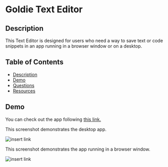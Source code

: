 # Goldie Text Editor

## Description

This Text Editor is designed for users who need a way to save text or code snippets in an app running in a browser window or on a desktop. 


## Table of Contents

  <ul>
    <li>
      <a href="#description">Description</a>
    </li>
    <li>
      <a href="#demo">Demo</a>
    </li>
    <li>
        <a href="#questions">Questions</a>
    </li>
    <li>
        <a href="#resources">Resources</a>
    </li>
  </ul>

  ## Demo

You can check out the app following [this link.]()

This screenshot demonstrates the desktop app.

![insert link]()

This screenshot demonstrates the app running in a browser window.

![insert link]()


